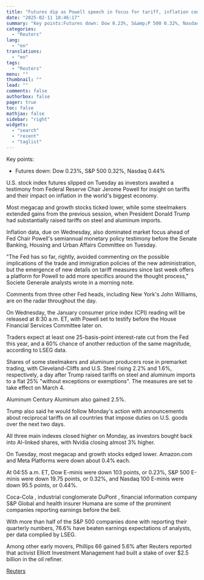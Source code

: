 ```yaml
---
title: "Futures dip as Powell speech in focus for tariff, inflation comments"
date: "2025-02-11 18:46:17"
summary: "Key points:Futures down: Dow 0.23%, S&amp;P 500 0.32%, Nasdaq 0.44% U.S. stock index futures slipped on Tuesday as investors awaited a testimony from Federal Reserve Chair Jerome Powell for insight on tariffs and their impact on inflation in the world's biggest economy. Most megacap and growth stocks ticked lower, while..."
categories:
  - "Reuters"
lang:
  - "en"
translations:
  - "en"
tags:
  - "Reuters"
menu: ""
thumbnail: ""
lead: ""
comments: false
authorbox: false
pager: true
toc: false
mathjax: false
sidebar: "right"
widgets:
  - "search"
  - "recent"
  - "taglist"
---
```


Key points:

* Futures down: Dow 0.23%, S&P 500 0.32%, Nasdaq 0.44%

U.S. stock index futures slipped on Tuesday as investors awaited a testimony from Federal Reserve Chair Jerome Powell for insight on tariffs and their impact on inflation in the world's biggest economy.

Most megacap and growth stocks ticked lower, while some steelmakers extended gains from the previous session, when President Donald Trump had substantially raised tariffs on steel and aluminum imports.

Inflation data, due on Wednesday, also dominated market focus ahead of Fed Chair Powell's semiannual monetary policy testimony before the Senate Banking, Housing and Urban Affairs Committee on Tuesday.

"The Fed has so far, rightly, avoided commenting on the possible implications of the trade and immigration policies of the new administration, but the emergence of new details on tariff measures since last week offers a platform for Powell to add more specifics around the thought process," Societe Generale analysts wrote in a morning note.

Comments from three other Fed heads, including New York's John Williams, are on the radar throughout the day.

On Wednesday, the January consumer price index (CPI) reading will be released at 8:30 a.m. ET, with Powell set to testify before the House Financial Services Committee later on.

Traders expect at least one 25-basis-point interest-rate cut from the Fed this year, and a 60% chance of another reduction of the same magnitude, according to LSEG data.

Shares of some steelmakers and aluminum producers rose in premarket trading, with Cleveland-Cliffs and U.S. Steel rising 2.2% and 1.6%, respectively, a day after Trump raised tariffs on steel and aluminum imports to a flat 25% "without exceptions or exemptions". The measures are set to take effect on March 4.

Aluminum Century Aluminum also gained 2.5%.

Trump also said he would follow Monday's action with announcements about reciprocal tariffs on all countries that impose duties on U.S. goods over the next two days.

All three main indexes closed higher on Monday, as investors bought back into AI-linked shares, with Nvidia closing almost 3% higher.

On Tuesday, most megacap and growth stocks edged lower. Amazon.com and Meta Platforms were down about 0.4% each.

At 04:55 a.m. ET, Dow E-minis were down 103 points, or 0.23%, S&P 500 E-minis were down 19.75 points, or 0.32%, and Nasdaq 100 E-minis were down 95.5 points, or 0.44%.

Coca-Cola , industrial conglomerate DuPont , financial information company S&P Global and health insurer Humana are some of the prominent companies reporting earnings before the bell.

With more than half of the S&P 500 companies done with reporting their quarterly numbers, 76.6% have beaten earnings expectations of analysts, per data complied by LSEG.

Among other early movers, Phillips 66 gained 5.6% after Reuters reported that activist Elliott Investment Management had built a stake of over $2.5 billion in the oil refiner.

[Reuters](https://www.tradingview.com/news/reuters.com,2025:newsml_L4N3P20LY:0-futures-dip-as-powell-speech-in-focus-for-tariff-inflation-comments/)
